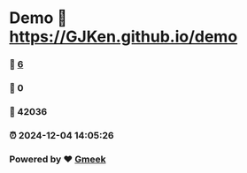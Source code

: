 # Demo :link: https://GJKen.github.io/demo 
### :page_facing_up: [6](https://GJKen.github.io/demo/tag.html) 
### :speech_balloon: 0 
### :hibiscus: 42036 
### :alarm_clock: 2024-12-04 14:05:26 
### Powered by :heart: [Gmeek](https://github.com/Meekdai/Gmeek)
